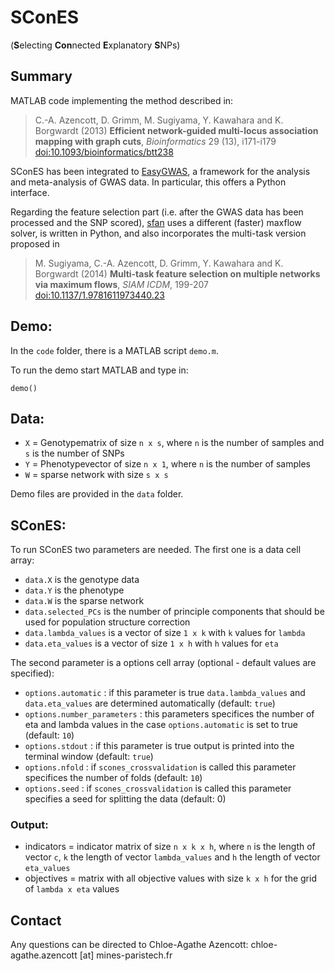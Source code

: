 # SConES


(**S**electing **Con**nected **E**xplanatory **S**NPs)

## Summary


MATLAB code implementing the method described in:  
> C.-A. Azencott, D. Grimm, M. Sugiyama, Y. Kawahara and K. Borgwardt (2013) 
> **Efficient network-guided multi-locus association mapping with graph cuts**,  _Bioinformatics_ 29 (13), i171-i179  [doi:10.1093/bioinformatics/btt238](http://bioinformatics.oxfordjournals.org/content/29/13/i171)

SConES has been integrated to [EasyGWAS](https://github.com/dominikgrimm/easyGWASCore), a framework for the analysis and meta-analysis of GWAS data. In particular, this offers a Python interface. 

Regarding the feature selection part (i.e. after the GWAS data has been processed and the SNP scored), [sfan](https://github.com/chagaz/sfan) uses a different (faster) maxflow solver, is written in Python, and also incorporates the multi-task version proposed in 
> M. Sugiyama, C.-A. Azencott, D. Grimm, Y. Kawahara and K. Borgwardt (2014)
> **Multi-task feature selection on multiple networks via maximum flows**, _SIAM ICDM_, 199-207 [doi:10.1137/1.9781611973440.23](http://epubs.siam.org/doi/abs/10.1137/1.9781611973440.23)



## Demo:

In the `code` folder, there is a MATLAB script `demo.m`.  

To run the demo start MATLAB and type in:   

```
demo()
```


## Data:

* `X` = Genotypematrix of size `n x s`, where `n` is the number of samples and `s` is the number of SNPs  
* `Y` = Phenotypevector of size `n x 1`, where `n` is the number of samples  
* `W` = sparse network with size `s x s`  


Demo files are provided in the `data` folder.


## SConES:


To run SConES two parameters are needed. The first one is a data cell array:

* `data.X` is the genotype data 
* `data.Y` is the phenotype  
* `data.W` is the sparse network  
* `data.selected_PCs` is the number of principle components that should be used for population structure correction  
* `data.lambda_values` is a vector of size `1 x k` with `k` values for `lambda`  
* `data.eta_values` is a vector of size `1 x h` with `h` values for `eta`  


The second parameter is a options cell array (optional - default values are specified):

* `options.automatic` : if this parameter is true `data.lambda_values` and `data.eta_values` are determined automatically (default: `true`)  
* `options.number_parameters` : this parameters specifices the number of eta and lambda values in the case `options.automatic` is set to true (default: `10`)  
* `options.stdout` : if this parameter is true output is printed into the terminal window (default: `true`)  
* `options.nfold` : if `scones_crossvalidation` is called this parameter specifices the number of folds (default: `10`)  
* `options.seed` : if `scones_crossvalidation` is called this parameter specifies a seed for splitting the data (default: 0)  

### Output: 

* indicators = indicator matrix of size `n x k x h`, where `n` is the length of vector `c`, `k` the length of vector `lambda_values` and `h` the length of vector `eta_values`
* objectives = matrix with all objective values with size `k x h` for the grid of `lambda x eta` values



## Contact 

Any questions can be directed to Chloe-Agathe Azencott: chloe-agathe.azencott [at] mines-paristech.fr

